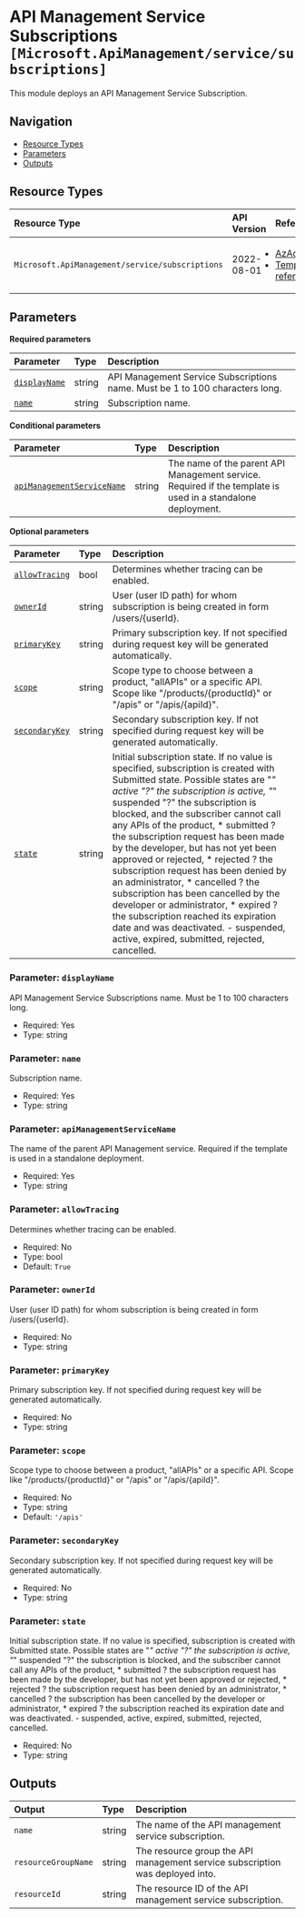 # API Management Service Subscriptions `[Microsoft.ApiManagement/service/subscriptions]`

This module deploys an API Management Service Subscription.

## Navigation

- [Resource Types](#Resource-Types)
- [Parameters](#Parameters)
- [Outputs](#Outputs)

## Resource Types

| Resource Type | API Version | References |
| :-- | :-- | :-- |
| `Microsoft.ApiManagement/service/subscriptions` | 2022-08-01 | <ul style="padding-left: 0px;"><li>[AzAdvertizer](https://www.azadvertizer.net/azresourcetypes/microsoft.apimanagement_service_subscriptions.html)</li><li>[Template reference](https://learn.microsoft.com/en-us/azure/templates/Microsoft.ApiManagement/2022-08-01/service/subscriptions)</li></ul> |

## Parameters

**Required parameters**

| Parameter | Type | Description |
| :-- | :-- | :-- |
| [`displayName`](#parameter-displayname) | string | API Management Service Subscriptions name. Must be 1 to 100 characters long. |
| [`name`](#parameter-name) | string | Subscription name. |

**Conditional parameters**

| Parameter | Type | Description |
| :-- | :-- | :-- |
| [`apiManagementServiceName`](#parameter-apimanagementservicename) | string | The name of the parent API Management service. Required if the template is used in a standalone deployment. |

**Optional parameters**

| Parameter | Type | Description |
| :-- | :-- | :-- |
| [`allowTracing`](#parameter-allowtracing) | bool | Determines whether tracing can be enabled. |
| [`ownerId`](#parameter-ownerid) | string | User (user ID path) for whom subscription is being created in form /users/{userId}. |
| [`primaryKey`](#parameter-primarykey) | string | Primary subscription key. If not specified during request key will be generated automatically. |
| [`scope`](#parameter-scope) | string | Scope type to choose between a product, "allAPIs" or a specific API. Scope like "/products/{productId}" or "/apis" or "/apis/{apiId}". |
| [`secondaryKey`](#parameter-secondarykey) | string | Secondary subscription key. If not specified during request key will be generated automatically. |
| [`state`](#parameter-state) | string | Initial subscription state. If no value is specified, subscription is created with Submitted state. Possible states are "*" active "?" the subscription is active, "*" suspended "?" the subscription is blocked, and the subscriber cannot call any APIs of the product, * submitted ? the subscription request has been made by the developer, but has not yet been approved or rejected, * rejected ? the subscription request has been denied by an administrator, * cancelled ? the subscription has been cancelled by the developer or administrator, * expired ? the subscription reached its expiration date and was deactivated. - suspended, active, expired, submitted, rejected, cancelled. |

### Parameter: `displayName`

API Management Service Subscriptions name. Must be 1 to 100 characters long.

- Required: Yes
- Type: string

### Parameter: `name`

Subscription name.

- Required: Yes
- Type: string

### Parameter: `apiManagementServiceName`

The name of the parent API Management service. Required if the template is used in a standalone deployment.

- Required: Yes
- Type: string

### Parameter: `allowTracing`

Determines whether tracing can be enabled.

- Required: No
- Type: bool
- Default: `True`

### Parameter: `ownerId`

User (user ID path) for whom subscription is being created in form /users/{userId}.

- Required: No
- Type: string

### Parameter: `primaryKey`

Primary subscription key. If not specified during request key will be generated automatically.

- Required: No
- Type: string

### Parameter: `scope`

Scope type to choose between a product, "allAPIs" or a specific API. Scope like "/products/{productId}" or "/apis" or "/apis/{apiId}".

- Required: No
- Type: string
- Default: `'/apis'`

### Parameter: `secondaryKey`

Secondary subscription key. If not specified during request key will be generated automatically.

- Required: No
- Type: string

### Parameter: `state`

Initial subscription state. If no value is specified, subscription is created with Submitted state. Possible states are "*" active "?" the subscription is active, "*" suspended "?" the subscription is blocked, and the subscriber cannot call any APIs of the product, * submitted ? the subscription request has been made by the developer, but has not yet been approved or rejected, * rejected ? the subscription request has been denied by an administrator, * cancelled ? the subscription has been cancelled by the developer or administrator, * expired ? the subscription reached its expiration date and was deactivated. - suspended, active, expired, submitted, rejected, cancelled.

- Required: No
- Type: string

## Outputs

| Output | Type | Description |
| :-- | :-- | :-- |
| `name` | string | The name of the API management service subscription. |
| `resourceGroupName` | string | The resource group the API management service subscription was deployed into. |
| `resourceId` | string | The resource ID of the API management service subscription. |
